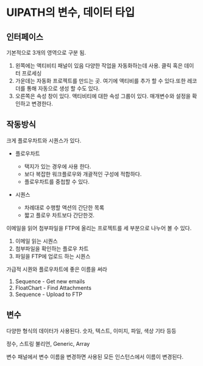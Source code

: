 # UIPATH의 변수, 데이터 타입

## 인터페이스

기본적으로 3개의 영역으로 구분 됨.

1. 왼쪽에는 액티비티 패널이 있음 다양한 작업을 자동화하는데 사용. 클릭 혹은 데이터 프로세싱
2. 가운데는 자동화 프로젝트를 만드는 곳. 여기에 액티비를 추가 할 수 있다.또한 레코더를 통해 자동으로 생성 할 수도 있다.
3. 오른쪽은 속성 창이 있다. 액티비티에 대한 속성 그룹이 있다. 매개변수와 설정을 확인하고 변경한다.

## 작동방식

크게 플로우차트와 시퀀스가 있다.
* 플로우차트
    + 택지가 있는 경우에 사용 한다.
    + 보다 복잡한 워크플로우와 개괄적인 구성에 적합하다.
    + 플로우차트를 중첩할 수 있다.
    
* 시퀀스
    + 차례대로 수행할 액션의 간단한 목록 
    + 짧고 플로우 차트보다 간단한것.

이메일을 읽어 첨부파일을 FTP에 올리는 프로젝트를 세 부분으로 나누어 볼 수 있다.

1. 이메일 읽는 시퀀스
2. 첨부파일을 확인하는 플로우 차트
3. 파일을 FTP에 업로드 하는 시퀀스

가급적 시퀀와 플로우차트에 좋은 이름을 써라

1. Sequence - Get new emails
2. FloatChart - Find Attachments
3. Sequence - Upload to FTP

## 변수

다양한 형식의 데이터가 사용된다. 숫자, 텍스트, 이미지, 파일, 색상 기타 등등

정수, 스트링 불리언, Generic, Array

변수 패널에서 변수 이름을 변경하면 사용된 모든 인스턴스에서 이름이 변경된다.

